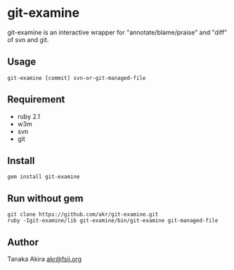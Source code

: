 git-examine
===========

git-examine is an interactive wrapper for "annotate/blame/praise" and "diff" of svn and git.

## Usage

    git-examine [commit] svn-or-git-managed-file

## Requirement

* ruby 2.1
* w3m
* svn
* git

## Install

    gem install git-examine

## Run without gem

    git clone https://github.com/akr/git-examine.git
    ruby -Igit-examine/lib git-examine/bin/git-examine git-managed-file

## Author

Tanaka Akira
akr@fsij.org
